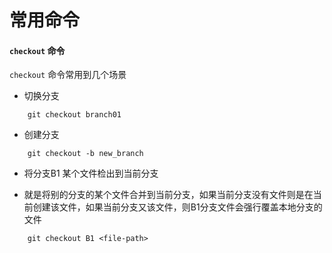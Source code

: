 # 常用命令

#### `checkout` 命令
`checkout` 命令常用到几个场景
- 切换分支

```
	git checkout branch01

```

- 创建分支

```
	git checkout -b new_branch

```

- 将分支B1 某个文件检出到当前分支
* 就是将别的分支的某个文件合并到当前分支，如果当前分支没有文件则是在当前创建该文件，如果当前分支又该文件，则B1分支文件会强行覆盖本地分支的文件

```
	git checkout B1 <file-path>

```